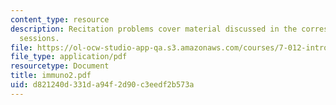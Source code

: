 ```yaml
---
content_type: resource
description: Recitation problems cover material discussed in the corresponding lecture
  sessions.
file: https://ol-ocw-studio-app-qa.s3.amazonaws.com/courses/7-012-introduction-to-biology-fall-2004/d821240d331da94f2d90c3eedf2b573a_immuno2.pdf
file_type: application/pdf
resourcetype: Document
title: immuno2.pdf
uid: d821240d-331d-a94f-2d90-c3eedf2b573a
---
```

